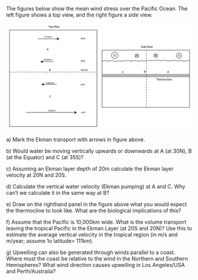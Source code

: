 The figures below show the mean wind stress over the Pacific Ocean. The left figure shows a top view, and the right figure a side view.

![Ekman plot](ekmanpumping_figure.png)

a) Mark the Ekman transport with arrows in figure above.  

b) Would water be moving vertically upwards or downwards at A (at 30N), B (at the Equator) and C (at 35S)?

c) Assuming an Ekman layer depth of 20m calculate the Ekman layer velocity at 20N and 20S.  

d) Calculate the vertical water velocity (Ekman pumping) at A and C. Why can’t we calculate it in the same way at B?

e) Draw on the righthand panel in the figure above what you would expect the thermocline to look like. What are the biological implications of this?

f) Assume that the Pacific is 10,000km wide. What is the volume transport leaving the tropical Pacific in the Ekman Layer (at 20S and 20N)? Use this to estimate the average vertical velocity in the tropical region (in m/s and m/year; assume 1o latitude= 111km).

g) Upwelling can also be generated through winds parallel to a coast. Where must the coast be relative to the wind in the Northern and Southern Hemispheres? What wind direction causes upwelling in Los Angeles/USA and Perth/Australia?

